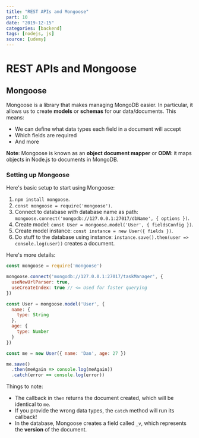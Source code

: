 ```yaml
---
title: "REST APIs and Mongoose"
part: 10
date: "2019-12-15"
categories: [backend]
tags: [nodejs, js]
source: [udemy]
---
```


# REST APIs and Mongoose

## Mongoose

Mongoose is a library that makes managing MongoDB easier. In particular, it allows us to create **models** or **schemas** for our data/documents. This means:
* We can define what data types each field in a document will accept
* Which fields are required
* And more

**Note**: Mongoose is known as an **object document mapper** or **ODM**: it maps objects in Node.js to documents in MongoDB.

### Setting up Mongoose

Here's basic setup to start using Mongoose:

1. `npm install mongoose`.
2. `const mongoose = require('mongoose')`.
3. Connect to database *with* database name as path: `mongoose.connect('mongodb://127.0.0.1:27017/dbName', { options })`.
4. Create model: `const User = mongoose.model('User', { fieldsConfig })`.
5. Create model instance: `const instance = new User({ fields })`.
6. Do stuff to the database using instance: `instance.save().then(user => console.log(user))` creates a document.

Here's more details:

```js
const mongoose = require('mongoose')

mongoose.connect('mongodb://127.0.0.1:27017/taskManager', {
  useNewUrlParser: true,
  useCreateIndex: true // <= Used for faster querying
})

const User = mongoose.model('User', {
  name: {
    type: String
  },
  age: {
    type: Number
  }
})

const me = new User({ name: 'Dan', age: 27 })

me.save()
  .then(meAgain => console.log(meAgain))
  .catch(error => console.log(error))
```

Things to note:
* The callback in `then` returns the document created, which will be identical to `me`.
* If you provide the wrong data types, the `catch` method will run its callback!
* In the database, Mongoose creates a field called `_v`, which represents the **version** of the document.


